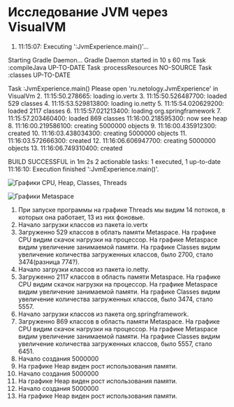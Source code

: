 # Исследование JVM через VisualVM #

1. 11:15:07: Executing ':JvmExperience.main()'...

Starting Gradle Daemon...
Gradle Daemon started in 10 s 60 ms
 Task :compileJava UP-TO-DATE
 Task :processResources NO-SOURCE
 Task :classes UP-TO-DATE

 Task :JvmExperience.main()
Please open 'ru.netology.JvmExperience' in VisualVm
2. 11:15:50.278665: loading io.vertx
3. 11:15:50.526487700: loaded 529 classes
4. 11:15:53.529813800: loading io.netty
5. 11:15:54.020629200: loaded 2117 classes
6. 11:15:57.021213400: loading org.springframework
7. 11:15:57.203460400: loaded 869 classes
11:16:00.218595300: now see heap
8. 11:16:00.219586100: creating 5000000 objects
9. 11:16:00.435912300: created
10. 11:16:03.438034300: creating 5000000 objects
11. 11:16:03.572666300: created
12. 11:16:06.606947700: creating 5000000 objects
13. 11:16:06.749310400: created

BUILD SUCCESSFUL in 1m 2s
2 actionable tasks: 1 executed, 1 up-to-date
11:16:10: Execution finished ':JvmExperience.main()'.

![Графики CPU, Heap, Classes, Threads](/Графики.jpg)

![Графики Metaspace](/Metaspace.jpg)

1. При запуске программы на графике Threads мы видим 14 потоков, в которых она работает,
   13 из них фоновые. 
2. Начало загрузки классов из пакета io.vertx
3. Загруженно 529 классов в облать памяти Metaspace. 
   На графике CPU видим скачок нагрузки на процессор.
   На графике Metaspace видим увеличение занимаемой памяти.
   На графике Classes видим увеличение количества загруженных классов, было 2700, стало 3474(разница 774?).
4. Начало загрузки классов из пакета io.netty.
5. Загруженно 2117 классов в область памяти Metaspace.
   На графике CPU видим скачок нагрузки на процессор.
   На графике Metaspace видим увеличение занимаемой памяти.
   На графике Classes видим увеличение количества загруженных классов, было 3474, стало 5557.
6. Начало загрузки классов из пакета org.springframework.
7. Загруженно 869 классов в область памяти Metaspace.
   На графике CPU видим скачок нагрузки на процессор.
   На графике Metaspace видим увеличение занимаемой памяти.
   На графике Classes видим увеличение количества загруженных классов, было 5557, стало 6451.
8. Начало создания 5000000
9. На графике Heap виден рост использования памяти.
10. Начало создания 5000000
11. На графике Heap виден рост использования памяти.
12. Начало создания 5000000
13. На графике Heap виден рост использования памяти.